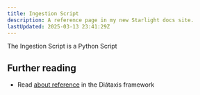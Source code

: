 ```yaml
---
title: Ingestion Script
description: A reference page in my new Starlight docs site.
lastUpdated: 2025-03-13 23:41:29Z
---
```


The Ingestion Script is a Python Script 

## Further reading

- Read [about reference](https://diataxis.fr/reference/) in the Diátaxis framework
